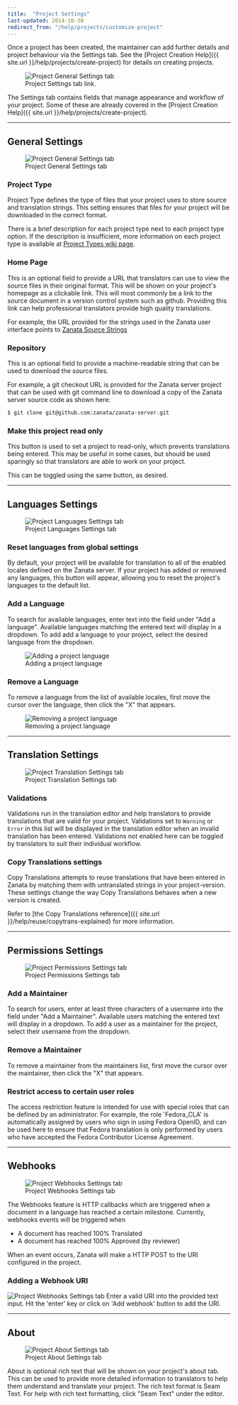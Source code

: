 ```yaml
---
title:  "Project Settings"
last-updated: 2014-10-30
redirect_from: "/help/projects/customize-project"
---
```


Once a project has been created, the maintainer can add further details and project behaviour via the Settings tab.
See the [Project Creation Help]({{ site.url }}/help/projects/create-project) for details on creating projects.
<figure>
<img alt="Project General Settings tab" src="{{ site.url }}/images/341-project-settings-button.png" />
<figcaption>Project Settings tab link.</figcaption>
</figure>

The Settings tab contains fields that manage appearance and workflow of your project.  Some of these are already covered in the [Project Creation Help]({{ site.url }}/help/projects/create-project).

------------

## General Settings

<figure>
<img alt="Project General Settings tab" src="{{ site.url }}/images/341-project-general-settings.png" />
<figcaption>Project General Settings tab</figcaption>
</figure>

### Project Type

Project Type defines the type of files that your project uses to store source and translation strings. This setting ensures that files for your project will be downloaded in the correct format.

There is a brief description for each project type next to each project type option. If the description is insufficient, more information on each project type is available at [Project Types wiki page](https://github.com/zanata/zanata/wiki/Project-Types).

### Home Page

This is an optional field to provide a URL that translators can use to view the source files in their original format. This will be shown on your project's homepage as a clickable link. This will most commonly be a link to the source document in a version control system such as github. Providing this link can help professional translators provide high quality translations.

For example, the URL provided for the strings used in the Zanata user interface points to [Zanata Source Strings](https://github.com/zanata/zanata-server/blob/master/zanata-war/src/main/resources/messages.properties)

### Repository

This is an optional field to provide a machine-readable string that can be used to download the source files.

For example, a git checkout URL is provided for the Zanata server project that can be used with git command line to download a copy of the Zanata server source code as shown here:

```bash
$ git clone git@github.com:zanata/zanata-server.git
```

### Make this project read only

This button is used to set a project to read-only, which prevents translations being entered. This may be useful in some cases, but should be used sparingly so that translators are able to work on your project.

This can be toggled using the same button, as desired.

------------

## Languages Settings

<figure>
<img alt="Project Languages Settings tab" src="{{ site.url }}/images/341-project-languages-settings.png" />
<figcaption>Project Languages Settings tab</figcaption>
</figure>

### Reset languages from global settings

By default, your project will be available for translation to all of the enabled locales defined on the Zanata server. If your project has added or removed any languages, this button will appear, allowing you to reset the project's languages to the default list.

### Add a Language

To search for available languages, enter text into the field under "Add a language". Available languages matching the entered text will display in a dropdown.
To add add a language to your project, select the desired language from the dropdown.

<figure>
<img alt="Adding a project language" src="{{ site.url }}/images/341-project-languages-add.png" />
<figcaption>Adding a project language</figcaption>
</figure>

### Remove a Language

To remove a language from the list of available locales, first move the cursor over the language, then click the "X" that appears.

<figure>
<img alt="Removing a project language" src="{{ site.url }}/images/341-project-languages-remove.png" />
<figcaption>Removing a project language</figcaption>
</figure>

------------

## Translation Settings

<figure>
<img alt="Project Translation Settings tab" src="{{ site.url }}/images/341-project-translation-settings.png" />
<figcaption>Project Translation Settings tab</figcaption>
</figure>

### Validations

Validations run in the translation editor and help translators to provide translations that are valid for your project. Validations set to `Warning` or `Error` in this list will be displayed in the translation editor when an invalid translation has been entered.
Validations not enabled here can be toggled by translators to suit their individual workflow.



### Copy Translations settings

Copy Translations attempts to reuse translations that have been entered in Zanata by matching them with untranslated strings in your project-version.  These settings change the way Copy Translations behaves when a new version is created.

Refer to [the Copy Translations reference]({{ site.url }}/help/reuse/copytrans-explained) for more information.

------------

## Permissions Settings

<figure>
<img alt="Project Permissions Settings tab" src="{{ site.url }}/images/341-project-permissions-settings.png" />
<figcaption>Project Permissions Settings tab</figcaption>
</figure>

### Add a Maintainer

To search for users, enter at least three characters of a username into the field under "Add a Maintainer". Available users matching the entered text will display in a dropdown.
To add a user as a maintainer for the project, select their username from the dropdown.

### Remove a Maintainer

To remove a maintainer from the maintainers list, first move the cursor over the maintainer, then click the "X" that appears.

### Restrict access to certain user roles

The access restriction feature is intended for use with special roles that can be defined by an administrator. For example, the role 'Fedora_CLA' is automatically assigned by users who sign in using Fedora OpenID, and can be used here to ensure that Fedora translation is only performed by users who have accepted the Fedora Contributor License Agreement.

------------

## Webhooks

<figure>
<img alt="Project Webhooks Settings tab" src="{{ site.url }}/images/341-project-webhooks-settings.png" />
<figcaption>Project Webhooks Settings tab</figcaption>
</figure>

The Webhooks feature is HTTP callbacks which are triggered when a document in a language has reached a certain milestone. Currently, webhooks events will be triggered when

- A document has reached 100% Translated
- A document has reached 100% Approved (by reviewer)

When an event occurs, Zanata will make a HTTP POST to the URI configured in the project.

### Adding a Webhook URI

<img alt="Project Webhooks Settings tab" src="{{ site.url }}/images/341-project-webhooks-settings-2.png" />
Enter a valid URI into the provided text input. Hit the 'enter' key or click on 'Add webhook' button to add the URI.

------------

## About

<figure>
<img alt="Project About Settings tab" src="{{ site.url }}/images/341-project-about-settings.png" />
<figcaption>Project About Settings tab</figcaption>
</figure>

About is optional rich text that will be shown on your project's about tab. This can be used to provide more detailed information to translators to help them understand and translate your project.
The rich text format is Seam Text. For help with rich text formatting, click "Seam Text" under the editor.

